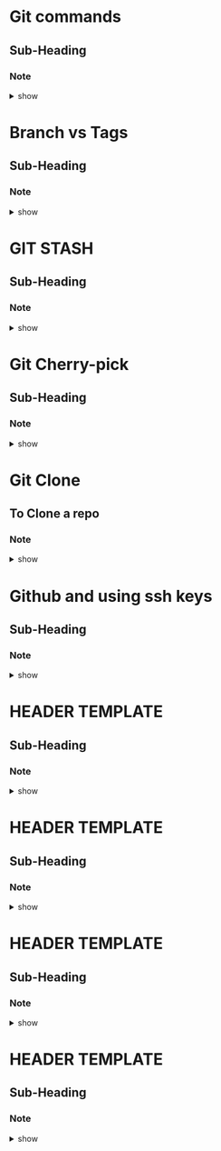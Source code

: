 
# Git commands
## Sub-Heading
### Note 

<details><summary>show</summary>
<p>

```bash

Working area   -- Staging Area     -- Local Repo  -- Remote Repo


git init
git status
git add . or git add *
git push
git commit -m "message"

To create an alias
git remote add hv https://github.com/sadaiyer/hitachi.git

git push -a -m "message"  --can use this only for modified files


git branch development --create branch
git branch --to view
git diff development -- to view difference between development and current branch
git push aliasname branchname

```
</p>
</details>


# Branch vs Tags
## Sub-Heading
### Note 

<details><summary>show</summary>
<p>

```bash

Branch Vs Tags
Branches are mutable, tags are immutable
Branch - during development, tags for production
Tags are created on master branch, not other branches

git tag tagname --to create tag
git tag --to view all tags
git push aliasname tag tn

git push aliasname --all  -- will push only branches, not tags
git push aliasname --tags

Why tags: Tags are created to version your code

e.g
git tag hitachiv1.0.0  (major, minor, release)

git remote -v (to view remote branches)
git push hv tag hitachiv1.0.0

Once you create a tag, you get a zip and tar version of the code, and hence the version of the code is frozen, hence immutable



```
</p>
</details>


# GIT STASH
## Sub-Heading
### Note 

<details><summary>show</summary>
<p>

```bash

GIT STASH command
Assuming you have master and development branch and you are working on dev branch

Since the code is WIP, you are not commiting the code in dev.  Say, now you have to handle a prod issue and therefore need to switch to master branch
If you do so, the code will be visible in master
so instead do "git stash"
Whatever will be available in working area it will create a temporary backup, allowing you to switch to other branch

git stash --will make a copy of working code
git stash list --To list all stashes
git stash apply --to get back to your stash

To apply a specific stash, if you have multiple stasjes
git stash apply --will apply the most recent stash
git stash apply <stash#>

git stash drop --will delete the most recent stash
git stash drop <stash#>

To combine stash and drop
git stash pop


```
</p>
</details>


# Git Cherry-pick
## Sub-Heading
### Note 

<details><summary>show</summary>
<p>

```bash
master
     |
     V
     development.  c1. c2. c3. c4 (4 commits)
git merge development - to merge dev with master
all commits will be merged

git cherry-pick <commitID>

To list all commits, 
git log

To switch to another branch

git checkout <branch>

```
</p>
</details>




# Git Clone
## To Clone a repo
### Note 

<details><summary>show</summary>
<p>

```bash
git clone <URL>
Now if the repo gets updated, you can use git pull or git fetch to pull the updated code
git pull <URL>
or
git fetch <URL>

Working copy   -- Staging area      -- Local repo       -- Remote Repo

<--------------------------------------------------------git pull
<-------------------------------------git merge
                                    
                                    <-------git fetch------->

Git pull = git fetch + get merge

Git pull - get from remote repo to Working copy

Git merge - local repo to working copy

Git fetch - remote repo to local repo

When to use git fetch vs get pull

When you need to fetch the remote repo, use git pull
If you do git fetch first, and if 2 people are working on the same copy, then git merge can help to resolve conflicts.  If you do git pull now, it will overwrite the changes since there is no merge for conflict checking


```
</p>
</details>


# Github and using ssh keys
## Sub-Heading
### Note 

<details><summary>show</summary>
<p>

```bash

When using ssh, need to do some config, and no username and password required unlike https based access

ssh-keygen --to create ssh keys


```
</p>
</details>


# HEADER TEMPLATE
## Sub-Heading
### Note 

<details><summary>show</summary>
<p>

```bash
Solution here.....
```
</p>
</details>


# HEADER TEMPLATE
## Sub-Heading
### Note 

<details><summary>show</summary>
<p>

```bash
Solution here.....
```
</p>
</details>


# HEADER TEMPLATE
## Sub-Heading
### Note 

<details><summary>show</summary>
<p>

```bash
Solution here.....
```
</p>
</details>


# HEADER TEMPLATE
## Sub-Heading
### Note 

<details><summary>show</summary>
<p>

```bash
Solution here.....
```
</p>
</details>








